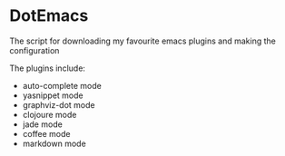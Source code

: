 DotEmacs
========

The script for downloading my favourite emacs plugins and making the configuration

The plugins include:
* auto-complete mode
* yasnippet mode
* graphviz-dot mode
* clojoure mode
* jade mode
* coffee mode
* markdown mode
